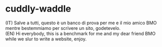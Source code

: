 # cuddly-waddle
(IT) Salve a tutti, questo è un banco di prova per me e il mio amico BMO mentre bestemmiamo per scrivere un sito, godetevelo.
<br>
(EN) Hi everybody, this is a benchmark for me and my dear friend BMO while we slur to write a website, enjoy.
